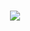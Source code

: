 <h1 align="center">
    <img src="https://readme-typing-svg.herokuapp.com/?font=Righteous&size=30&center=true&vCenter=true&width=600&height=80&duration=5000&lines=Loading...🔄;Just+wait+a+second+✋;Connecting+to+Engineer+🔗;Connected+successfully+✅️;Assalamualaikum+Everyone+!+🙋;This+is+Shamunur+😎;It's+My+Github+Profile+🤗+🎉"/>
</h1>
